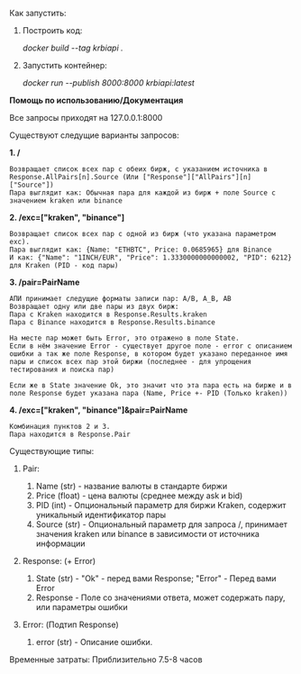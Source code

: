 Как запустить:

1. Построить код:
   
    *docker build --tag krbiapi .*

2. Запустить контейнер:
   
    *docker run --publish 8000:8000 krbiapi:latest*

**Помощь по использованию/Документация**

Все запросы приходят на 127.0.0.1:8000

Существуют следущие варианты запросов:

**1. /**
    
    Возвращает список всех пар с обеих бирж, с указанием источника в Response.AllPairs[n].Source (Или ["Response"]["AllPairs"][n]["Source"])
    Пара выглядит как: Обычная пара для каждой из бирж + поле Source с значением kraken или binance
    

**2. /exc=["kraken", "binance"]**
    
    Возвращает список всех пар с одной из бирж (что указана параметром exc).
    Пара выглядит как: {Name: "ETHBTC", Price: 0.0685965} для Binance
    И как: {"Name": "1INCH/EUR", "Price": 1.3330000000000002, "PID": 6212} для Kraken (PID - код пары)

**3. /pair=PairName**
    
    АПИ принимает следущие форматы записи пар: A/B, A_B, AB
    Возвращает одну или две пары из двух бирж:
    Пара с Kraken находится в Response.Results.kraken
    Пара с Binance находится в Response.Results.binance

    На месте пар может быть Error, это отражено в поле State.
    Если в нём значение Error - существует другое поле - error c описанием ошибки а так же поле Response, в котором будет указано переданное имя пары и список всех пар этой биржи (последнее - для упрощения тестирования и поиска пар)
    
    Если же в State значение Ok, это значит что эта пара есть на бирже и в поле Response будет указана пара (Name, Price +- PID (Только kraken))

**4. /exc=["kraken", "binance"]&pair=PairName**
    
    Комбинация пунктов 2 и 3.
    Пара находится в Response.Pair

Существующие типы:
1. Pair:
   1. Name (str) - название валюты в стандарте биржи
   2. Price (float) - цена валюты (среднее между ask и bid)
   3. PID (int) - Опциональный параметр для биржи Kraken, содержит уникальный идентификатор пары
   4. Source (str) - Опциональный параметр для запроса /, принимает значения kraken или binance в зависимости от источника информации

2. Response: (+ Error)
   1. State (str) - "Ok" - перед вами Response; "Error" - Перед вами Error
   2. Response - Поле со значениями ответа, может содержать пару, или параметры ошибки

3. Error: (Подтип Response)
   1. error (str) - Описание ошибки.

Временные затраты:
    Приблизительно 7.5-8 часов